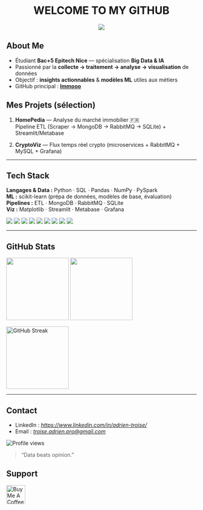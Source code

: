 <!-- Title -->
<h1 align="center">WELCOME TO MY GITHUB</h1>

<p align="center">
  <img src="https://readme-typing-svg.demolab.com?font=Fira+Code&size=20&pause=1000&center=true&vCenter=true&width=600&lines=Data+Analytics+%7C+Big+Data+%7C+Machine+Learning;Epitech+Nice+%E2%80%94+Bac%2B5;Transforming+data+into+insights" />
</p>

## About Me

- Étudiant **Bac+5 Epitech Nice** — spécialisation **Big Data & IA**
- Passionné par la **collecte → traitement → analyse → visualisation** de données
- Objectif : **insights actionnables** & **modèles ML** utiles aux métiers
- GitHub principal : **[Immooo](https://github.com/Immooo)**

## Mes Projets (sélection)

1. **HomePedia** — Analyse du marché immobilier 🇫🇷  
   Pipeline ETL (Scraper → MongoDB → RabbitMQ → SQLite) + Streamlit/Metabase
   

2. **CryptoViz** — Flux temps réel crypto (microservices + RabbitMQ + MySQL + Grafana)  
   

---

## Tech Stack

**Langages & Data :** Python · SQL · Pandas · NumPy · PySpark  
**ML :** scikit-learn (prépa de données, modèles de base, évaluation)  
**Pipelines :** ETL · MongoDB · RabbitMQ · SQLite  
**Viz :** Matplotlib · Streamlit · Metabase · Grafana

<p>
  <img src="https://img.shields.io/badge/Python-3776AB?logo=python&logoColor=white" />
  <img src="https://img.shields.io/badge/SQL-336791?logo=postgresql&logoColor=white" />
  <img src="https://img.shields.io/badge/Pandas-150458?logo=pandas&logoColor=white" />
  <img src="https://img.shields.io/badge/NumPy-013243?logo=numpy&logoColor=white" />
  <img src="https://img.shields.io/badge/scikit--learn-F7931E?logo=scikitlearn&logoColor=white" />
  <img src="https://img.shields.io/badge/Apache%20Spark-E25A1C?logo=apachespark&logoColor=white" />
  <img src="https://img.shields.io/badge/Streamlit-FF4B4B?logo=streamlit&logoColor=white" />
  <img src="https://img.shields.io/badge/Metabase-509EE3?logo=metabase&logoColor=white" />
  <img src="https://img.shields.io/badge/Grafana-F46800?logo=grafana&logoColor=white" />
</p>

---

## GitHub Stats

<p align="left">
  <!-- Stats globales -->
  <img height="165" src="https://github-readme-stats.vercel.app/api?username=Immooo&show_icons=true&hide_border=true&count_private=true" />
  <!-- Langages -->
  <img height="165" src="https://github-readme-stats.vercel.app/api/top-langs/?username=Immooo&layout=compact&hide_border=true" />
</p>

<!-- Streak -->
<p align="left">
  <img
    src="https://nirzak-streak-stats.vercel.app/?user=Immooo&theme=white&hide_border=false"
    alt="GitHub Streak"
    height="165"
  />
</p>

---

## Contact

- LinkedIn : *https://www.linkedin.com/in/adrien-troise/*  
- Email : *troise.adrien.pro@gmail.com*

<!-- Compteur de visites -->
<p>
  <img src="https://komarev.com/ghpvc/?username=Immooo&label=Profile%20views&color=0e75b6&style=flat" alt="Profile views" />
</p>


> “Data beats opinion.”

## Support

<p align="left">
  <a href="https://buymeacoffee.com/adrien.trs" rel="nofollow noopener" target="_blank">
    <img
      src="https://cdn.buymeacoffee.com/buttons/v2/default-yellow.png"
      alt="Buy Me A Coffee"
      height="50"
    />
  </a>
</p>
